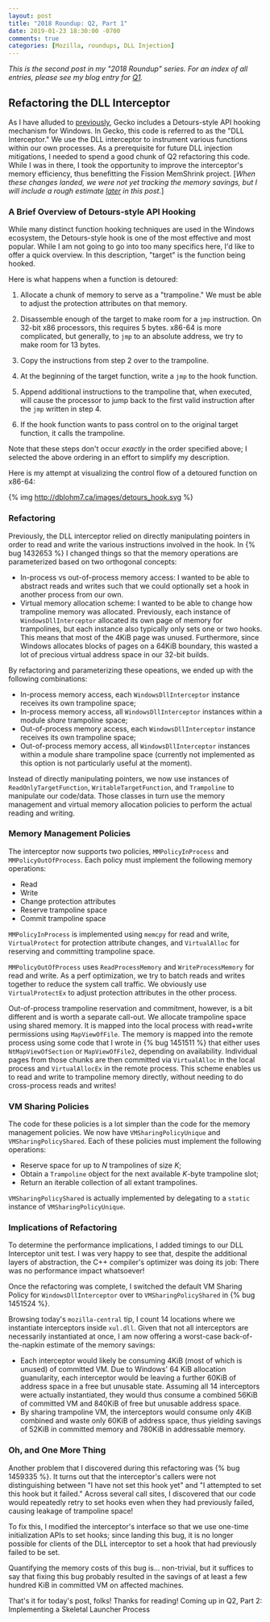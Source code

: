 ```yaml
---
layout: post
title: "2018 Roundup: Q2, Part 1"
date: 2019-01-23 18:30:00 -0700
comments: true
categories: [Mozilla, roundups, DLL Injection]
---
```

*This is the second post in my "2018 Roundup" series. For an index of all entries, please see my 
blog entry for [Q1](http://dblohm7.ca/blog/2019/01/18/2018-roundup-q1/).*

Refactoring the DLL Interceptor
-------------------------------

As I have alluded to [previously](http://dblohm7.ca/blog/2016/01/11/bugs-from-hell-injected-third-party-code-plus-detours-equals-a-bad-time/), 
Gecko includes a Detours-style API hooking mechanism for Windows. In Gecko, this code is referred to 
as the "DLL Interceptor." We use the DLL interceptor to instrument various functions within our own 
processes. As a prerequisite for future DLL injection mitigations, I needed to spend a good chunk of 
Q2 refactoring this code. While I was in there, I took the opportunity to improve the interceptor's 
memory efficiency, thus benefitting the Fission MemShrink project. [*When these changes landed, we were 
not yet tracking the memory savings, but I will include a rough estimate [later](#vmsharing) in this post.*]


### A Brief Overview of Detours-style API Hooking

While many distinct function hooking techniques are used in the Windows ecosystem, the Detours-style 
hook is one of the most effective and most popular. While I am not going to go into too many specifics 
here, I'd like to offer a quick overview. In this description, "target" is the function being hooked.

Here is what happens when a function is detoured:

1. Allocate a chunk of memory to serve as a "trampoline." We must be able to adjust the protection 
attributes on that memory.

2. Disassemble enough of the target to make room for a `jmp` instruction. On 32-bit x86 processors, 
this requires 5 bytes. x86-64 is more complicated, but generally, to `jmp` to an absolute address, we 
try to make room for 13 bytes.

3. Copy the instructions from step 2 over to the trampoline.

4. At the beginning of the target function, write a `jmp` to the hook function.

5. Append additional instructions to the trampoline that, when executed, will cause the processor to 
jump back to the first valid instruction after the `jmp` written in step 4.

6. If the hook function wants to pass control on to the original target function, it calls the 
trampoline.

Note that these steps don't occur *exactly* in the order specified above; I selected the above ordering 
in an effort to simplify my description.

Here is my attempt at visualizing the control flow of a detoured function on x86-64:

{% img http://dblohm7.ca/images/detours_hook.svg %}

### Refactoring

Previously, the DLL interceptor relied on directly manipulating pointers in order to read and write the 
various instructions involved in the hook. In {% bug 1432653 %} I changed things so that the memory 
operations are parameterized based on two orthogonal concepts:

* In-process vs out-of-process memory access: I wanted to be able to abstract reads and writes such 
that we could optionally set a hook in another process from our own.
* Virtual memory allocation scheme: I wanted to be able to change how trampoline memory was allocated. 
Previously, each instance of `WindowsDllInterceptor` allocated its own page of memory for trampolines, 
but each instance also typically only sets one or two hooks. This means that most of the 4KiB page 
was unused. Furthermore, since Windows allocates blocks of pages on a 64KiB boundary, this wasted a 
lot of precious virtual address space in our 32-bit builds.

By refactoring and parameterizing these opeations, we ended up with the following combinations:

* In-process memory access, each `WindowsDllInterceptor` instance receives its own trampoline space;
* In-process memory access, all `WindowsDllInterceptor` instances within a module *share* trampoline space;
* Out-of-process memory access, each `WindowsDllInterceptor` instance receives its own trampoline space;
* Out-of-process memory access, all `WindowsDllInterceptor` instances within a module share trampoline space (currently 
not implemented as this option is not particularly useful at the moment).

Instead of directly manipulating pointers, we now use instances of `ReadOnlyTargetFunction`, 
`WritableTargetFunction`, and `Trampoline` to manipulate our code/data. Those classes in turn use the 
memory management and virtual memory allocation policies to perform the actual reading and writing.

### Memory Management Policies

The interceptor now supports two policies, `MMPolicyInProcess` and `MMPolicyOutOfProcess`. Each policy 
must implement the following memory operations:

* Read
* Write
* Change protection attributes
* Reserve trampoline space
* Commit trampoline space

`MMPolicyInProcess` is implemented using `memcpy` for read and write, `VirtualProtect` 
for protection attribute changes, and `VirtualAlloc` for reserving and committing trampoline space.

`MMPolicyOutOfProcess` uses `ReadProcessMemory` and `WriteProcessMemory` for read and write. As a perf 
optimization, we try to batch reads and writes together to reduce the system call traffic. We obviously 
use `VirtualProtectEx` to adjust protection attributes in the other process.

Out-of-process trampoline reservation and commitment, however, is a bit different and is worth a 
separate call-out. We allocate trampoline space using shared memory. It is mapped into the local 
process with read+write permissions using `MapViewOfFile`. The memory is mapped into the remote process 
using some code that I wrote in {% bug 1451511 %} that either uses `NtMapViewOfSection` or 
`MapViewOfFile2`, depending on availability. Individual pages from those chunks are then committed via 
`VirtualAlloc` in the local process and `VirtualAllocEx` in the remote process. This scheme enables 
us to read and write to trampoline memory directly, without needing to do cross-process reads and writes!

### VM Sharing Policies

The code for these policies is a lot simpler than the code for the memory management policies. We now 
have `VMSharingPolicyUnique` and `VMSharingPolicyShared`. Each of these policies must implement the 
following operations:

* Reserve space for up to *N* trampolines of size *K*;
* Obtain a `Trampoline` object for the next available *K*-byte trampoline slot;
* Return an iterable collection of all extant trampolines.

`VMSharingPolicyShared` is actually implemented by delegating to a `static` instance of 
`VMSharingPolicyUnique`.

### Implications of Refactoring

To determine the performance implications, I added timings to our DLL Interceptor unit test. I was 
very happy to see that, despite the additional layers of abstraction, the C++ compiler's optimizer was 
doing its job: There was no performance impact whatsoever!

<a name="vmsharing"></a>Once the refactoring was complete, I switched the default VM Sharing Policy for `WindowsDllInterceptor` 
over to `VMSharingPolicyShared` in {% bug 1451524 %}.

Browsing today's `mozilla-central` tip, I count 14 locations where we instantiate interceptors inside
`xul.dll`. Given that not all interceptors are necessarily instantiated at once, I am now offering a
worst-case back-of-the-napkin estimate of the memory savings:

* Each interceptor would likely be consuming 4KiB (most of which is unused) of committed VM. Due to 
Windows' 64 KiB allocation guanularity, each interceptor would be leaving a further 60KiB 
of address space in a free but unusable state. Assuming all 14 interceptors were actually instantiated, 
they would thus consume a combined 56KiB of committed VM and 840KiB of free but unusable address space.
* By sharing trampoline VM, the interceptors would consume only 4KiB combined and waste only 60KiB of 
address space, thus yielding savings of 52KiB in committed memory and 780KiB in addressable memory.

### Oh, and One More Thing

Another problem that I discovered during this refactoring was {% bug 1459335 %}. It turns out that the 
interceptor's callers were not distinguishing between "I have not set this hook yet" and "I attempted 
to set this hook but it failed." Across several call sites, I discovered that our code would repeatedly 
retry to set hooks even when they had previously failed, causing leakage of trampoline space!

To fix this, I modified the interceptor's interface so that we use one-time initialization APIs to 
set hooks; since landing this bug, it is no longer possible for clients of the DLL interceptor to 
set a hook that had previously failed to be set.

Quantifying the memory costs of this bug is... non-trivial, but it suffices to say that fixing 
this bug probably resulted in the savings of at least a few hundred KiB in committed VM on 
affected machines.

That's it for today's post, folks! Thanks for reading! Coming up in Q2, Part 2: Implementing a Skeletal Launcher Process

